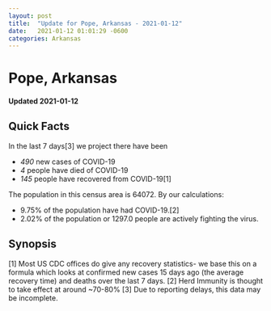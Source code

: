 ```yaml
---
layout: post
title:  "Update for Pope, Arkansas - 2021-01-12"
date:   2021-01-12 01:01:29 -0600
categories: Arkansas
---
```


# Pope, Arkansas
#### Updated 2021-01-12

## Quick Facts

In the last 7 days[3] we project there have been
- *490* new cases of COVID-19
- *4* people have died of COVID-19
- *145* people have recovered from COVID-19[1]

The population in this census area is 64072. By our calculations:
- 9.75% of the population have had COVID-19.[2]
- 2.02% of the population or 1297.0 people are actively fighting the virus.

## Synopsis




[1] Most US CDC offices do give any recovery statistics- we base this on a formula which looks at confirmed new cases
15 days ago (the average recovery time) and deaths over the last 7 days.
[2] Herd Immunity is thought to take effect at around ~70-80%
[3] Due to reporting delays, this data may be incomplete. 
    